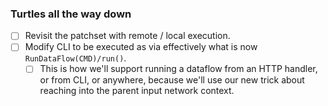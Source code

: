 ### Turtles all the way down

- [ ] Revisit the patchset with remote / local execution.
- [ ] Modify CLI to be executed as via effectively what is now `RunDataFlow(CMD)/run()`.
  - [ ] This is how we'll support running a dataflow from an HTTP handler, or from CLI, or anywhere, because we'll use our new trick about reaching into the parent input network context.